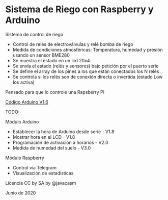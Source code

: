 # Sistema de Riego con Raspberry y Arduino

Sistema de control de riego

*  Control de relés de electroválvulas y relé bomba de riego
*  Medida de condiciones atmosféricas: Temperatura, humedad y presión usando un sensor BME280
*  Se muestra el estado en un lcd 20x4
*  Se envía el estado (relés y sensores) bajo petición por el puerto serie
*  Se define el array de los pines a los que están conectados los N relés
*  Se controla si los relés son de conexión directa o invertida (estado Low los activa)


Pensado para que lo controle una Rapsberry Pi

[Código Arduino V1.6](./RiegoRaspberryArduino/RiegoRaspberryArduino.ino)

TODO:

Módulo Arduino

* Establecer la hora de Arduino desde serie     -       V1.8
* Mostrar hora en el LCD                       -       V1.8
* Programación  de activación a horarios       -       V2.0
* Medida de humedad del suelo                   -      V3.0  


Módulo Raspberry

* Control vía Telegram
* Visualización de estadísticas

Licencia CC by SA by @javacasm

Junio de 2020